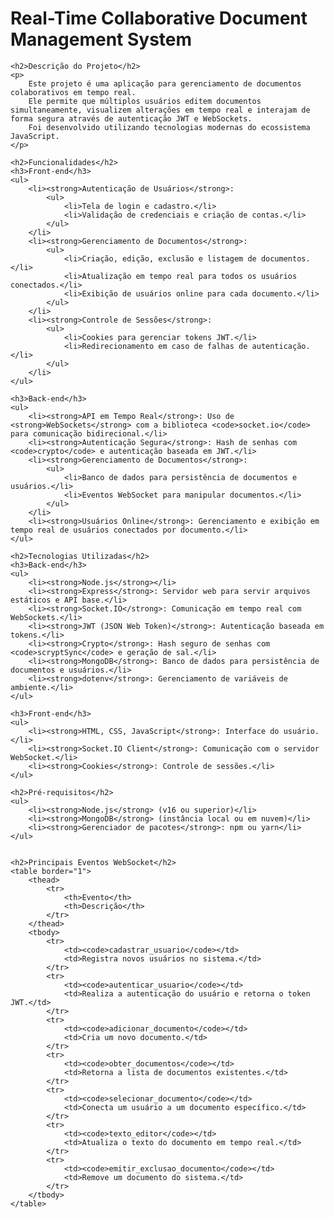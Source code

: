 <!DOCTYPE html>
<html lang="en">
<head>
    <meta charset="UTF-8">
    <meta name="viewport" content="width=device-width, initial-scale=1.0">
    <title>Real-Time Collaborative Document Management System</title>
</head>
<body>
    <h1>Real-Time Collaborative Document Management System</h1>

    <h2>Descrição do Projeto</h2>
    <p>
        Este projeto é uma aplicação para gerenciamento de documentos colaborativos em tempo real. 
        Ele permite que múltiplos usuários editem documentos simultaneamente, visualizem alterações em tempo real e interajam de forma segura através de autenticação JWT e WebSockets. 
        Foi desenvolvido utilizando tecnologias modernas do ecossistema JavaScript.
    </p>

    <h2>Funcionalidades</h2>
    <h3>Front-end</h3>
    <ul>
        <li><strong>Autenticação de Usuários</strong>:
            <ul>
                <li>Tela de login e cadastro.</li>
                <li>Validação de credenciais e criação de contas.</li>
            </ul>
        </li>
        <li><strong>Gerenciamento de Documentos</strong>:
            <ul>
                <li>Criação, edição, exclusão e listagem de documentos.</li>
                <li>Atualização em tempo real para todos os usuários conectados.</li>
                <li>Exibição de usuários online para cada documento.</li>
            </ul>
        </li>
        <li><strong>Controle de Sessões</strong>:
            <ul>
                <li>Cookies para gerenciar tokens JWT.</li>
                <li>Redirecionamento em caso de falhas de autenticação.</li>
            </ul>
        </li>
    </ul>

    <h3>Back-end</h3>
    <ul>
        <li><strong>API em Tempo Real</strong>: Uso de <strong>WebSockets</strong> com a biblioteca <code>socket.io</code> para comunicação bidirecional.</li>
        <li><strong>Autenticação Segura</strong>: Hash de senhas com <code>crypto</code> e autenticação baseada em JWT.</li>
        <li><strong>Gerenciamento de Documentos</strong>:
            <ul>
                <li>Banco de dados para persistência de documentos e usuários.</li>
                <li>Eventos WebSocket para manipular documentos.</li>
            </ul>
        </li>
        <li><strong>Usuários Online</strong>: Gerenciamento e exibição em tempo real de usuários conectados por documento.</li>
    </ul>

    <h2>Tecnologias Utilizadas</h2>
    <h3>Back-end</h3>
    <ul>
        <li><strong>Node.js</strong></li>
        <li><strong>Express</strong>: Servidor web para servir arquivos estáticos e API base.</li>
        <li><strong>Socket.IO</strong>: Comunicação em tempo real com WebSockets.</li>
        <li><strong>JWT (JSON Web Token)</strong>: Autenticação baseada em tokens.</li>
        <li><strong>Crypto</strong>: Hash seguro de senhas com <code>scryptSync</code> e geração de sal.</li>
        <li><strong>MongoDB</strong>: Banco de dados para persistência de documentos e usuários.</li>
        <li><strong>dotenv</strong>: Gerenciamento de variáveis de ambiente.</li>
    </ul>

    <h3>Front-end</h3>
    <ul>
        <li><strong>HTML, CSS, JavaScript</strong>: Interface do usuário.</li>
        <li><strong>Socket.IO Client</strong>: Comunicação com o servidor WebSocket.</li>
        <li><strong>Cookies</strong>: Controle de sessões.</li>
    </ul>

    <h2>Pré-requisitos</h2>
    <ul>
        <li><strong>Node.js</strong> (v16 ou superior)</li>
        <li><strong>MongoDB</strong> (instância local ou em nuvem)</li>
        <li><strong>Gerenciador de pacotes</strong>: npm ou yarn</li>
    </ul>


    <h2>Principais Eventos WebSocket</h2>
    <table border="1">
        <thead>
            <tr>
                <th>Evento</th>
                <th>Descrição</th>
            </tr>
        </thead>
        <tbody>
            <tr>
                <td><code>cadastrar_usuario</code></td>
                <td>Registra novos usuários no sistema.</td>
            </tr>
            <tr>
                <td><code>autenticar_usuario</code></td>
                <td>Realiza a autenticação do usuário e retorna o token JWT.</td>
            </tr>
            <tr>
                <td><code>adicionar_documento</code></td>
                <td>Cria um novo documento.</td>
            </tr>
            <tr>
                <td><code>obter_documentos</code></td>
                <td>Retorna a lista de documentos existentes.</td>
            </tr>
            <tr>
                <td><code>selecionar_documento</code></td>
                <td>Conecta um usuário a um documento específico.</td>
            </tr>
            <tr>
                <td><code>texto_editor</code></td>
                <td>Atualiza o texto do documento em tempo real.</td>
            </tr>
            <tr>
                <td><code>emitir_exclusao_documento</code></td>
                <td>Remove um documento do sistema.</td>
            </tr>
        </tbody>
    </table>
</body>
</html>

